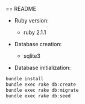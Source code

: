 == README

* Ruby version:
	* ruby 2.1.1
    
* Database creation:
	* sqlite3

* Database initialization:
```javascript
bundle install
bundle exec rake db:create
bundle exec rake db:migrate
bundle exec rake db:seed
```


